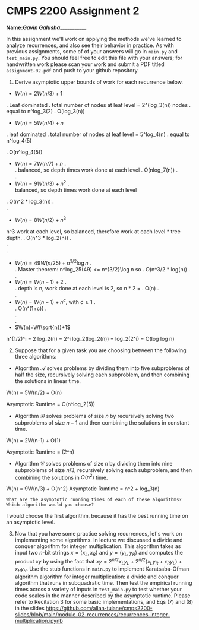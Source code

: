 # CMPS 2200 Assignment 2

**Name:**_______Gavin Galusha__________________

In this assignment we'll work on applying the methods we've learned to analyze recurrences, and also see their behavior
in practice. As with previous
assignments, some of of your answers will go in `main.py` and `test_main.py`. You
should feel free to edit this file with your answers; for handwritten
work please scan your work and submit a PDF titled `assignment-02.pdf`
and push to your github repository.


1. Derive asymptotic upper bounds of work for each recurrence below.
  * $W(n)=2W(n/3)+1$

.  Leaf dominated
.  total number of nodes at leaf level = 2^(log_3(n)) nodes
.  equal to n^log_3(2)
.  O(log_3(n))


  * $W(n)=5W(n/4)+n$

. leaf dominated 
.  total number of nodes at leaf level = 5^log_4(n)
.  equal to n^log_4(5)

.   O(n^log_4(5))

  * $W(n)=7W(n/7)+n$
.  
.  balanced, so depth times work done at each level
.  O(nlog_7(n))
.  
.  
  * $W(n)=9W(n/3)+n^2$
.  
balanced, so depth times work done at each level

.  O(n^2 * log_3(n))
.  
.  
  * $W(n)=8W(n/2)+n^3$

n^3 work at each level, so balanced, therefore work at each level * tree depth.
.  O(n^3 * log_2(n))
.  
.  
.  
  * $W(n)=49W(n/25)+n^{3/2}\log n$
.  
.  Master theorem: n^log_25(49) <= n^{3/2}\log n
so
.  O(n^3/2 * log(n))
.  
.  
  * $W(n)=W(n-1)+2$
.  
.  depth is n, work done at each level is 2, so n * 2 =
.  O(n)
.  
.  
  * $W(n)= W(n-1)+n^c$, with $c\geq 1$
.  
.  O(n^(1+c))
.  
.  
.  
  * $W(n)=W(\sqrt{n})+1$

n^(1/2)^i = 2
log_2(n) = 2^i
log_2(log_2(n)) = log_2(2^i)
= O(log log n)



2. Suppose that for a given task you are choosing between the following three algorithms:

  * Algorithm $\mathcal{A}$ solves problems by dividing them into
      five subproblems of half the size, recursively solving each
      subproblem, and then combining the solutions in linear time.



W(n) = 5W(n/2) + O(n)

Asymptotic Runtime = O(n^log_2(5))

		
  * Algorithm $\mathcal{B}$ solves problems of size $n$ by
      recursively solving two subproblems of size $n-1$ and then
      combining the solutions in constant time.


W(n) = 2W(n-1) + O(1)

Asymptotic Runtime = (2^n)
    
  * Algorithm $\mathcal{C}$ solves problems of size $n$ by dividing
      them into nine subproblems of size $n/3$, recursively solving
      each subproblem, and then combining the solutions in $O(n^2)$
      time.

W(n) = 9W(n/3) + O(n^2)
Asymptotic Runtime = n^2 + log_3(n)

    What are the asymptotic running times of each of these algorithms?
    Which algorithm would you choose?

I would choose the first algorithm, because it has the best running time on an asymptotic level.

3. Now that you have some practice solving recurrences, let's work on
  implementing some algorithms. In lecture we discussed a divide and
  conquer algorithm for integer multiplication. This algorithm takes
  as input two $n$-bit strings $x = \langle x_L, x_R\rangle$ and
  $y=\langle y_L, y_R\rangle$ and computes the product $xy$ by using
  the fact that $xy = 2^{n/2}x_Ly_L + 2^{n/2}(x_Ly_R+x_Ry_L) +
  x_Ry_R.$ Use the
  stub functions in `main.py` to implement Karatsaba-Ofman algorithm algorithm for integer
  multiplication: a divide and conquer algorithm that runs in
  subquadratic time. Then test the empirical running times across a
  variety of inputs in `test_main.py` to test whether your code scales in the manner
  described by the asymptotic runtime. Please refer to Recitation 3 for some basic implementations, and Eqs (7) and (8) in the slides https://github.com/allan-tulane/cmps2200-slides/blob/main/module-02-recurrences/recurrences-integer-multiplication.ipynb
 
 


